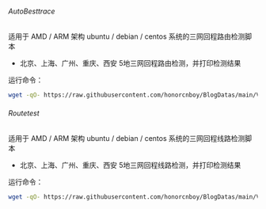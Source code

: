 ###### AutoBesttrace

适用于 AMD / ARM 架构 ubuntu / debian / centos 系统的三网回程路由检测脚本

- 北京、上海、广州、重庆、西安 5地三网回程路由检测，并打印检测结果

运行命令：
```bash
wget -qO- https://raw.githubusercontent.com/honorcnboy/BlogDatas/main/VpsTest/autobesttrace.sh | bash 
```

###### Routetest

适用于 AMD / ARM 架构 ubuntu / debian / centos 系统的三网回程线路检测脚本

- 北京、上海、广州、重庆、西安 5地三网回程线路检测，并打印检测结果

运行命令：
```bash
wget -qO- https://raw.githubusercontent.com/honorcnboy/BlogDatas/main/VpsTest/routetest.sh | bash 
```

